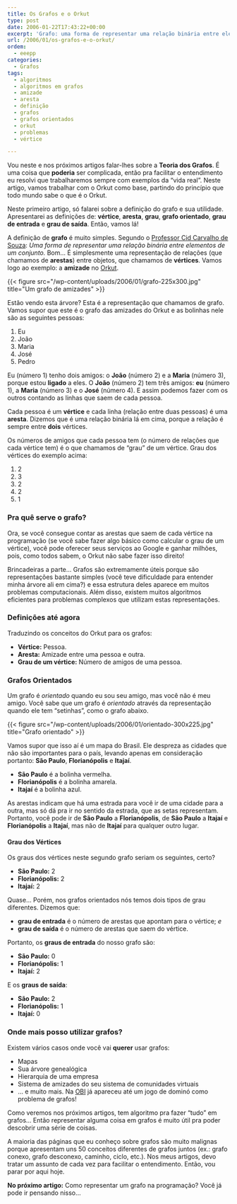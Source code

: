 ```yaml
---
title: Os Grafos e o Orkut
type: post
date: 2006-01-22T17:43:22+00:00
excerpt: 'Grafo: uma forma de representar uma relação binária entre elementos de um conjunto. Ficou muito difícil? Então vamos trabalhar com o exemplo do Orkut! :)'
url: /2006/01/os-grafos-e-o-orkut/
ordem:
  - eeepp
categories:
  - Grafos
tags:
  - algoritmos
  - algoritmos em grafos
  - amizade
  - aresta
  - definição
  - grafos
  - grafos orientados
  - orkut
  - problemas
  - vértice

---
```

Vou neste e nos próximos artigos falar-lhes sobre a **Teoria dos Grafos**. É uma coisa que **poderia** ser complicada, então pra facilitar o entendimento eu resolvi que trabalharemos sempre com exemplos da “vida real”. Neste artigo, vamos trabalhar com o Orkut como base, partindo do princípio que todo mundo sabe o que é o Orkut.

Neste primeiro artigo, só falarei sobre a definição do grafo e sua utilidade. Apresentarei as definições de: **vértice**, **aresta**, **grau**, **grafo orientado**, **grau de entrada** e **grau de saída**. Então, vamos lá!

A definição de **grafo** é muito simples. Segundo o [Professor Cid Carvalho de Souza][1]: _Uma forma de representar uma relação binária entre elementos de um conjunto._ Bom… É simplesmente uma representação de relações (que chamamos de **arestas**) entre objetos, que chamamos de **vértices**. Vamos logo ao exemplo: a **amizade** no [Orkut][2].

{{< figure src="/wp-content/uploads/2006/01/grafo-225x300.jpg" title="Um grafo de amizades" >}}

Estão vendo esta árvore? Esta é a representação que chamamos de grafo. Vamos supor que este é o grafo das amizades do Orkut e as bolinhas nele são as seguintes pessoas:

  1. Eu
  2. João
  3. Maria
  4. José
  5. Pedro

Eu (número 1) tenho dois amigos: o **João** (número 2) e a **Maria** (número 3), porque estou **ligado** a eles. O **João** (número 2) tem três amigos: **eu** (número 1), a **Maria** (número 3) e o **José** (número 4). E assim podemos fazer com os outros contando as linhas que saem de cada pessoa.

Cada pessoa é um **vértice** e cada linha (relação entre duas pessoas) é uma **aresta**. Dizemos que é uma relação binária lá em cima, porque a relação é sempre entre **dois** vértices.

Os números de amigos que cada pessoa tem (o número de relações que cada vértice tem) é o que chamamos de “grau” de um vértice. Grau dos vértices do exemplo acima:

  1. 2
  2. 3
  3. 2
  4. 2
  5. 1

### Pra quê serve o grafo?

Ora, se você consegue contar as arestas que saem de cada vértice na programação (se você sabe fazer algo básico como calcular o grau de um vértice), você pode oferecer seus serviços ao Google e ganhar milhões, pois, como todos sabem, o Orkut não sabe fazer isso direito!

Brincadeiras a parte… Grafos são extremamente úteis porque são representações bastante simples (você teve dificuldade para entender minha árvore ali em cima?) e essa estrutura deles aparece em muitos problemas computacionais. Além disso, existem muitos algoritmos eficientes para problemas complexos que utilizam estas representações.

### Definições até agora

Traduzindo os conceitos do Orkut para os grafos:

  * **Vértice:** Pessoa.
  * **Aresta:** Amizade entre uma pessoa e outra.
  * **Grau de um vértice:** Número de amigos de uma pessoa.

### Grafos Orientados

Um grafo é _orientado_ quando eu sou seu amigo, mas você não é meu amigo. Você sabe que um grafo é _orientado_ através da representação quando ele tem “setinhas”, como o grafo abaixo.

{{< figure src="/wp-content/uploads/2006/01/orientado-300x225.jpg" title="Grafo orientado" >}}

Vamos supor que isso aí é um mapa do Brasil. Ele despreza as cidades que não são importantes para o país, levando apenas em consideração portanto: **São Paulo**, **Florianópolis** e **Itajaí**.

  * **São Paulo** é a bolinha vermelha.
  * **Florianópolis** é a bolinha amarela.
  * **Itajaí** é a bolinha azul.

As arestas indicam que há uma estrada para você ir de uma cidade para a outra, mas só dá pra ir no sentido da estrada, que as setas representam. Portanto, você pode ir de **São Paulo** a **Florianópolis**, de **São Paulo** a **Itajaí** e **Florianópolis** a **Itajaí**, mas não de **Itajaí** para qualquer outro lugar.

#### Grau dos Vértices

Os graus dos vértices neste segundo grafo seriam os seguintes, certo?

  * **São Paulo:** 2
  * **Florianópolis:** 2
  * **Itajaí:** 2

Quase… Porém, nos grafos orientados nós temos dois tipos de grau diferentes. Dizemos que:

  * **grau de entrada** é o número de arestas que apontam para o vértice; _e_
  * **grau de saída** é o número de arestas que saem do vértice.

Portanto, os **graus de entrada** do nosso grafo são:

  * **São Paulo:** 0
  * **Florianópolis:** 1
  * **Itajaí:** 2

E os **graus de saída**:

  * **São Paulo:** 2
  * **Florianópolis:** 1
  * **Itajaí:** 0

### Onde mais posso utilizar grafos?

Existem vários casos onde você vai **querer** usar grafos:

  * Mapas
  * Sua árvore genealógica
  * Hierarquia de uma empresa
  * Sistema de amizades do seu sistema de comunidades virtuais
  * … e muito mais. Na [OBI][5] já apareceu até um jogo de dominó como problema de grafos!

Como veremos nos próximos artigos, tem algoritmo pra fazer “tudo” em grafos… Então representar alguma coisa em grafos é muito útil pra poder descobrir uma série de coisas.

A maioria das páginas que eu conheço sobre grafos são muito malignas porque apresentam uns 50 conceitos diferentes de grafos juntos (ex.: grafo conexo, grafo desconexo, caminho, ciclo, etc.). Nos meus artigos, devo tratar um assunto de cada vez para facilitar o entendimento. Então, vou parar por aqui hoje.

**No próximo artigo:** Como representar um grafo na programação? Você já pode ir pensando nisso…

 [1]: http://www.ic.unicamp.br/~cid/Welcome2.html
 [2]: http://www.orkut.com
 [5]: http://olimpiada.ic.unicamp.br

